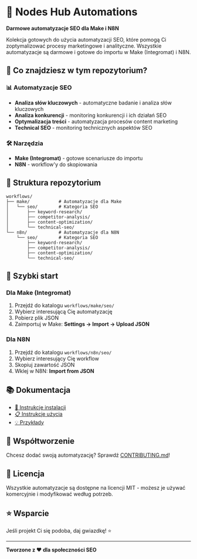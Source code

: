 # 🚀 Nodes Hub Automations

**Darmowe automatyzacje SEO dla Make i N8N**

Kolekcja gotowych do użycia automatyzacji SEO, które pomogą Ci zoptymalizować procesy marketingowe i analityczne. Wszystkie automatyzacje są darmowe i gotowe do importu w Make (Integromat) i N8N.

## 🎯 Co znajdziesz w tym repozytorium?

### 📊 Automatyzacje SEO
- **Analiza słów kluczowych** - automatyczne badanie i analiza słów kluczowych
- **Analiza konkurencji** - monitoring konkurencji i ich działań SEO
- **Optymalizacja treści** - automatyzacja procesów content marketing
- **Technical SEO** - monitoring technicznych aspektów SEO

### 🛠️ Narzędzia
- **Make (Integromat)** - gotowe scenariusze do importu
- **N8N** - workflow'y do skopiowania

## 📁 Struktura repozytorium

```
workflows/
├── make/           # Automatyzacje dla Make
│   └── seo/        # Kategoria SEO
│       ├── keyword-research/
│       ├── competitor-analysis/
│       ├── content-optimization/
│       └── technical-seo/
└── n8n/            # Automatyzacje dla N8N
    └── seo/        # Kategoria SEO
        ├── keyword-research/
        ├── competitor-analysis/
        ├── content-optimization/
        └── technical-seo/
```

## 🚀 Szybki start

### Dla Make (Integromat)
1. Przejdź do katalogu `workflows/make/seo/`
2. Wybierz interesującą Cię automatyzację
3. Pobierz plik JSON
4. Zaimportuj w Make: **Settings → Import → Upload JSON**

### Dla N8N
1. Przejdź do katalogu `workflows/n8n/seo/`
2. Wybierz interesujący Cię workflow
3. Skopiuj zawartość JSON
4. Wklej w N8N: **Import from JSON**

## 📚 Dokumentacja

- [📖 Instrukcje instalacji](docs/installation-guides/)
- [📋 Instrukcje użycia](docs/usage-guides/)
- [💡 Przykłady](docs/examples/)

## 🤝 Współtworzenie

Chcesz dodać swoją automatyzację? Sprawdź [CONTRIBUTING.md](CONTRIBUTING.md)!

## 📝 Licencja

Wszystkie automatyzacje są dostępne na licencji MIT - możesz je używać komercyjnie i modyfikować według potrzeb.

## ⭐ Wsparcie

Jeśli projekt Ci się podoba, daj gwiazdkę! ⭐

---

**Tworzone z ❤️ dla społeczności SEO** 